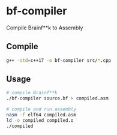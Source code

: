 # bf-compiler
Compile Brainf**k to Assembly

## Compile
```bash
g++ -std=c++17 -o bf-compiler src/*.cpp
```

## Usage
```bash
# compile Brainf**k
./bf-compiler source.bf > compiled.asm

# compile and run assembly
nasm -f elf64 compiled.asm
ld -o compiled compiled.o
./compiled
```
